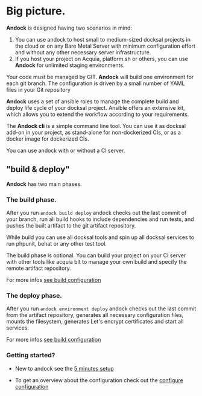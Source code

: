 # Big picture.

<b>Andock</b> is designed having two scenarios in mind:

1. You can use andock to host small to medium-sized docksal projects in the cloud or on any Bare Metal Server with minimum configuration effort and without any other necessary server infrastructure. 
2. If you host your project on Acquia, platform.sh or others, you can use <b>Andock</b> for unlimited staging environments.

Your code must be managed by GIT. <b>Andock</b> will build one environment for each git branch. The configuration is driven by a small number of YAML files in your Git repository

<b>Andock</b> uses a set of ansible roles to manage the complete build and deploy life cycle of your docksal project. Ansible offers an extensive kit, which allows you to extend the workflow according to your requirements. 

The <b>Andock cli</b> is a simple command line tool. You can use it as docksal add-on in your project, as stand-alone for non-dockerized CIs, or as a docker image for dockerized CIs. 

You can use andock with or without a CI server.

## "build &amp; deploy"
<b>Andock</b> has two main phases.

### The build phase.
After you run `andock build deploy` andock checks out the last commit of your branch, run all build hooks to include dependencies and run tests, and pushes the built artifact to the git artifact repository.

While build you can use all docksal tools and spin up all docksal services to run phpunit, behat or any other test tool.

The build phase is optional. You can build your project on your CI server with other tools like acquia blt to manage your own build and specify the remote artifact repository.

For more infos [see build configuration](../configuration/build.md)

### The deploy phase.
After you run `andock environment deploy` andock checks out the last commit from the artifact repository, generates all necessary configuration files, mounts the filesystem, generates Let's encrypt certificates and start all services.
 
For more infos [see build configuration](../configuration/environment.md)
### Getting started?
* New to andock see the [5 minutes setup](../getting-started/docksal.md)

* To get an overview about the configuration check out the 
[configure configuration](../configuration/andock.md) 


